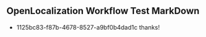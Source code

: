 ## OpenLocalization Workflow Test MarkDown
* 1125bc83-f87b-4678-8527-a9bf0b4dad1c thanks!

<!--HONumber=Jul16_HO5-->


